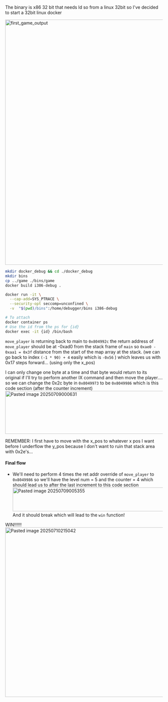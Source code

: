 The binary is x86 32 bit that needs ld so from a linux 32bit so I've decided to start a 32bit linux docker


<img width="1052" height="782" alt="first_game_output" src="https://github.com/user-attachments/assets/d3a54b12-6806-45c8-a62f-639176581462" />



```bash
mkdir docker_debug && cd ./docker_debug
mkdir bins
cp ../game ./bins/game
docker build i386-debug .

docker run -it \
  --cap-add=SYS_PTRACE \
  --security-opt seccomp=unconfined \
  -v  "$(pwd)/bins":/home/debugger/bins i386-debug

# To attach
docker container ps
# Use the id from the ps for {id}
docker exec -it {id} /bin/bash

```


`move_player` is returning back to main to `0x804992c`
the return address of `move_player` should be at -0xad0 from the stack frame of `main`
so `0xae0 - 0xaa1 = 0x3f` distance from the start of the map array at the stack. (we can go back to index `(-1 * 90) + 4`  easily which is `-0x56` ) which leaves us with 0x17 steps forward... (using only the x_pos)

I can only change one byte at a time and that byte would return to its original if I'll try to perform another lX command and then move the player.... so we can change the 0x2c byte in `0x8049973` to be `0x8049986` which is this code section (after the counter increment)
<img width="736" height="137" alt="Pasted image 20250709000631" src="https://github.com/user-attachments/assets/fd961693-b4c2-486a-af66-d23db45d86f0" />


REMEMBER: I first have to move with the x_pos to whatever x pos I want before I underflow the y_pos because I don't want to ruin that stack area with 0x2e's...

#### Final flow
- We'll need to perform 4 times the ret addr override of `move_player` to `0x8049986` so we'll have the level num = 5 and the counter = 4 which should lead us to after the last increment to this code section
  <img width="834" height="76" alt="Pasted image 20250709005355" src="https://github.com/user-attachments/assets/4943c7ee-4fb2-4851-afa0-74442968ba52" />
  And it should break which will lead to the `win` function!



WIN!!!!!!
<img width="758" height="541" alt="Pasted image 20250710215042" src="https://github.com/user-attachments/assets/d8760a28-5299-49bb-a486-7cb7ab53dc56" />


